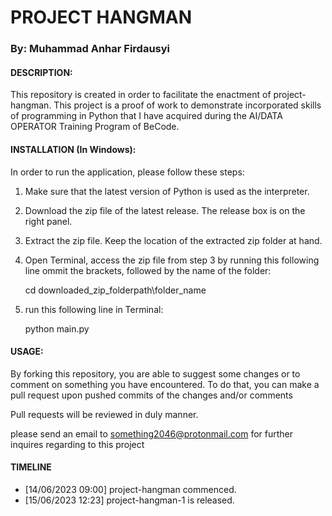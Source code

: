 # PROJECT HANGMAN 

### By: Muhammad Anhar Firdausyi

#### DESCRIPTION:
This repository is created in order to facilitate the enactment of project-hangman.
This project is a proof of work to demonstrate incorporated skills of programming in Python that I have acquired during the AI/DATA OPERATOR Training Program of BeCode. 

#### INSTALLATION (In Windows):

  In order to run the application, please follow these steps:
  1. Make sure that the latest version of Python is used as the interpreter.
  2. Download the zip file of the latest release. The release box is on the right panel.
  3. Extract the zip file. Keep the location of the extracted zip folder at hand.
  4. Open Terminal, access the zip file from step 3 by running this following line ommit the brackets, followed by the name of the folder:
      
      cd downloaded_zip_folderpath\folder_name
  
  5. run this following line in Terminal:
  
      python main.py
  

#### USAGE:
  By forking this repository, you are able to suggest some changes or to comment on something you have encountered. To do that, you can make a pull request upon pushed commits of the changes and/or comments
  
  Pull requests will be reviewed in duly manner. 

  please send an email to something2046@protonmail.com for further inquires regarding to this project


#### TIMELINE
   - [14/06/2023 09:00]
      project-hangman commenced.
   - [15/06/2023 12:23]
      project-hangman-1 is released.

